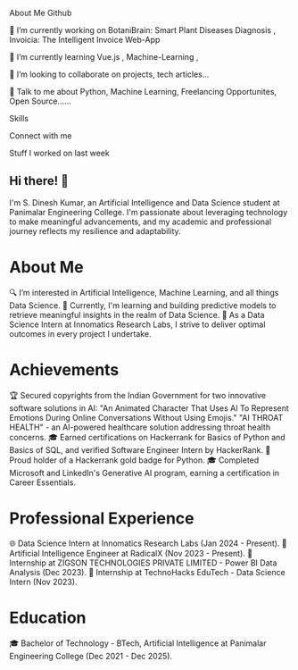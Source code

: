 About Me 
Github

🔭 I’m currently working on BotaniBrain: Smart Plant Diseases Diagnosis , Invoicia: The Intelligent Invoice Web-App

🌱 I’m currently learning Vue.js , Machine-Learning ,

👯 I’m looking to collaborate on projects, tech articles...

💬 Talk to me about Python, Machine Learning, Freelancing Opportunites, Open Source......

Skills 
                      
Connect with me 

Stuff I worked on last week 





## Hi there! 👋
I'm S. Dinesh Kumar, an Artificial Intelligence and Data Science student at Panimalar Engineering College. I'm passionate about leveraging technology to make meaningful advancements, and my academic and professional journey reflects my resilience and adaptability.

# About Me
🔍 I’m interested in Artificial Intelligence, Machine Learning, and all things Data Science.
🌱 Currently, I'm learning and building predictive models to retrieve meaningful insights in the realm of Data Science.
💼 As a Data Science Intern at Innomatics Research Labs, I strive to deliver optimal outcomes in every project I undertake.
# Achievements
🏆 Secured copyrights from the Indian Government for two innovative software solutions in AI:
"An Animated Character That Uses AI To Represent Emotions During Online Conversations Without Using Emojis."
"AI THROAT HEALTH" - an AI-powered healthcare solution addressing throat health concerns.
🎓 Earned certifications on Hackerrank for Basics of Python and Basics of SQL, and verified Software Engineer Intern by HackerRank.
🥇 Proud holder of a Hackerrank gold badge for Python.
🎓 Completed Microsoft and LinkedIn's Generative AI program, earning a certification in Career Essentials.
# Professional Experience
🌐 Data Science Intern at Innomatics Research Labs (Jan 2024 - Present).
🤖 Artificial Intelligence Engineer at RadicalX (Nov 2023 - Present).
💼 Internship at ZIGSON TECHNOLOGIES PRIVATE LIMITED - Power BI Data Analysis (Dec 2023).
🚀 Internship at TechnoHacks EduTech - Data Science Intern (Nov 2023).
# Education
🎓 Bachelor of Technology - BTech, Artificial Intelligence at Panimalar Engineering College (Dec 2021 - Dec 2025).

